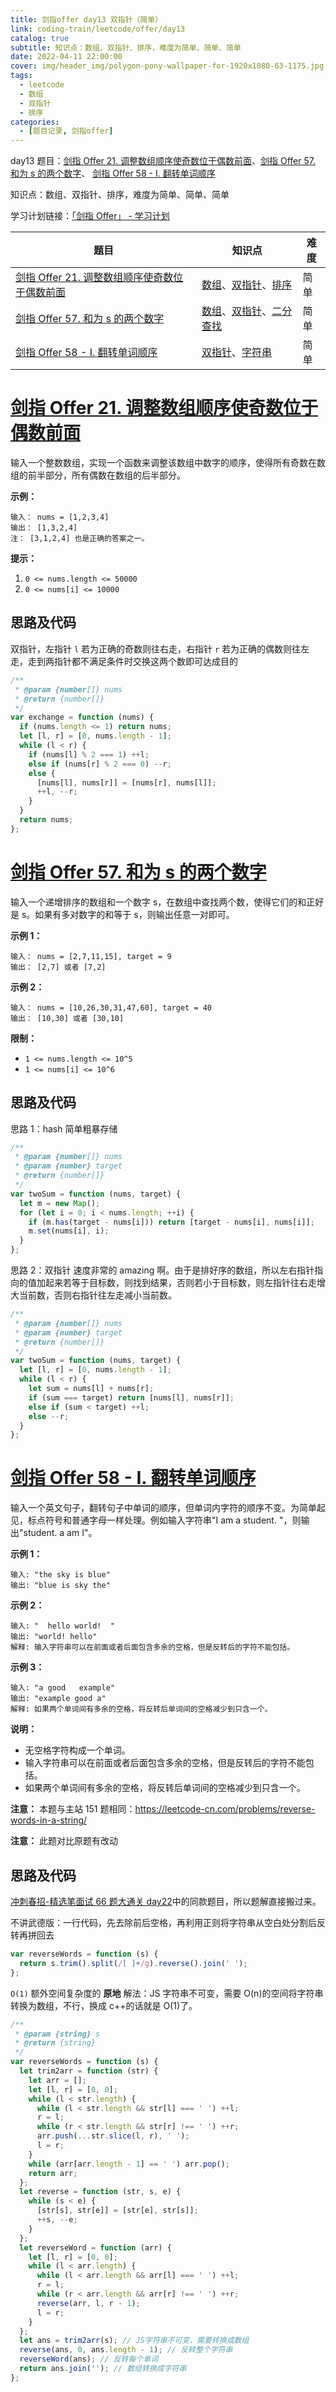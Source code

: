 ```yaml
---
title: 剑指offer day13 双指针（简单）
link: coding-train/leetcode/offer/day13
catalog: true
subtitle: 知识点：数组、双指针、排序，难度为简单、简单、简单
date: 2022-04-11 22:00:00
cover: img/header_img/polygon-pony-wallpaper-for-1920x1080-63-1175.jpg
tags:
  - leetcode
  - 数组
  - 双指针
  - 排序
categories:
  - [题目记录, 剑指offer]
---
```


day13 题目：[剑指 Offer 21. 调整数组顺序使奇数位于偶数前面](https://leetcode-cn.com/problems/diao-zheng-shu-zu-shun-xu-shi-qi-shu-wei-yu-ou-shu-qian-mian-lcof/)、[剑指 Offer 57. 和为 s 的两个数字](https://leetcode-cn.com/problems/he-wei-sde-liang-ge-shu-zi-lcof/)、 [剑指 Offer 58 - I. 翻转单词顺序](https://leetcode-cn.com/problems/fan-zhuan-dan-ci-shun-xu-lcof/)

知识点：数组、双指针、排序，难度为简单、简单、简单

学习计划链接：[「剑指 Offer」 - 学习计划](https://leetcode-cn.com/study-plan/lcof/?progress=7jn70jr)

| 题目                                                                                                                                                 | 知识点                                                                                                                                               | 难度 |
| ---------------------------------------------------------------------------------------------------------------------------------------------------- | ---------------------------------------------------------------------------------------------------------------------------------------------------- | ---- |
| [剑指 Offer 21. 调整数组顺序使奇数位于偶数前面](https://leetcode-cn.com/problems/diao-zheng-shu-zu-shun-xu-shi-qi-shu-wei-yu-ou-shu-qian-mian-lcof/) | [数组](https://leetcode-cn.com/tag/array)、[双指针](https://leetcode-cn.com/tag/two-pointers)、[排序](https://leetcode-cn.com/tag/sorting)           | 简单 |
| [剑指 Offer 57. 和为 s 的两个数字](https://leetcode-cn.com/problems/he-wei-sde-liang-ge-shu-zi-lcof/)                                                | [数组](https://leetcode-cn.com/tag/array)、[双指针](https://leetcode-cn.com/tag/two-pointers)、[二分查找](https://leetcode-cn.com/tag/binary-search) | 简单 |
| [剑指 Offer 58 - I. 翻转单词顺序](https://leetcode-cn.com/problems/fan-zhuan-dan-ci-shun-xu-lcof/)                                                   | [双指针](https://leetcode-cn.com/tag/two-pointers)、[字符串](https://leetcode-cn.com/tag/string)                                                     | 简单 |

# [剑指 Offer 21. 调整数组顺序使奇数位于偶数前面](https://leetcode-cn.com/problems/diao-zheng-shu-zu-shun-xu-shi-qi-shu-wei-yu-ou-shu-qian-mian-lcof/)

输入一个整数数组，实现一个函数来调整该数组中数字的顺序，使得所有奇数在数组的前半部分，所有偶数在数组的后半部分。

**示例：**

```plain
输入： nums = [1,2,3,4]
输出： [1,3,2,4]
注： [3,1,2,4] 也是正确的答案之一。
```

**提示：**

1. `0 <= nums.length <= 50000`
1. `0 <= nums[i] <= 10000`

## 思路及代码

双指针，左指针 `l` 若为正确的奇数则往右走，右指针 `r` 若为正确的偶数则往左走，走到两指针都不满足条件时交换这两个数即可达成目的

```javascript
/**
 * @param {number[]} nums
 * @return {number[]}
 */
var exchange = function (nums) {
  if (nums.length <= 1) return nums;
  let [l, r] = [0, nums.length - 1];
  while (l < r) {
    if (nums[l] % 2 === 1) ++l;
    else if (nums[r] % 2 === 0) --r;
    else {
      [nums[l], nums[r]] = [nums[r], nums[l]];
      ++l, --r;
    }
  }
  return nums;
};
```

# [剑指 Offer 57. 和为 s 的两个数字](https://leetcode-cn.com/problems/he-wei-sde-liang-ge-shu-zi-lcof/)

输入一个递增排序的数组和一个数字 s，在数组中查找两个数，使得它们的和正好是 s。如果有多对数字的和等于 s，则输出任意一对即可。

**示例 1：**

```plain
输入： nums = [2,7,11,15], target = 9
输出： [2,7] 或者 [7,2]
```

**示例 2：**

```plain
输入： nums = [10,26,30,31,47,60], target = 40
输出： [10,30] 或者 [30,10]
```

**限制：**

- `1 <= nums.length <= 10^5`
- `1 <= nums[i] <= 10^6`

## 思路及代码

思路 1：hash 简单粗暴存储

```javascript
/**
 * @param {number[]} nums
 * @param {number} target
 * @return {number[]}
 */
var twoSum = function (nums, target) {
  let m = new Map();
  for (let i = 0; i < nums.length; ++i) {
    if (m.has(target - nums[i])) return [target - nums[i], nums[i]];
    m.set(nums[i], i);
  }
};
```

思路 2：双指针
速度非常的 amazing 啊。由于是排好序的数组，所以左右指针指向的值加起来若等于目标数，则找到结果，否则若小于目标数，则左指针往右走增大当前数，否则右指针往左走减小当前数。

```javascript
/**
 * @param {number[]} nums
 * @param {number} target
 * @return {number[]}
 */
var twoSum = function (nums, target) {
  let [l, r] = [0, nums.length - 1];
  while (l < r) {
    let sum = nums[l] + nums[r];
    if (sum === target) return [nums[l], nums[r]];
    else if (sum < target) ++l;
    else --r;
  }
};
```

# [剑指 Offer 58 - I. 翻转单词顺序](https://leetcode-cn.com/problems/fan-zhuan-dan-ci-shun-xu-lcof/)

输入一个英文句子，翻转句子中单词的顺序，但单词内字符的顺序不变。为简单起见，标点符号和普通字母一样处理。例如输入字符串"I am a student. "，则输出"student. a am I"。

**示例 1：**

```plain
输入: "the sky is blue"
输出: "blue is sky the"
```

**示例 2：**

```plain
输入: "  hello world!  "
输出: "world! hello"
解释: 输入字符串可以在前面或者后面包含多余的空格，但是反转后的字符不能包括。
```

**示例 3：**

```plain
输入: "a good   example"
输出: "example good a"
解释: 如果两个单词间有多余的空格，将反转后单词间的空格减少到只含一个。
```

**说明：**

- 无空格字符构成一个单词。
- 输入字符串可以在前面或者后面包含多余的空格，但是反转后的字符不能包括。
- 如果两个单词间有多余的空格，将反转后单词间的空格减少到只含一个。

**注意：** 本题与主站 151 题相同：<https://leetcode-cn.com/problems/reverse-words-in-a-string/>

**注意：** 此题对比原题有改动

## 思路及代码

[冲刺春招-精选笔面试 66 题大通关 day22](https://ysx.cosine.ren/cn/coding-train/leetcode/bytedance/bytedance-day22/#%E6%80%9D%E8%B7%AF)中的同款题目，所以题解直接搬过来。

不讲武德版：一行代码，先去除前后空格，再利用正则将字符串从空白处分割后反转再拼回去

```javascript
var reverseWords = function (s) {
  return s.trim().split(/[ ]+/g).reverse().join(' ');
};
```

`O(1)` 额外空间复杂度的 **原地** 解法：JS 字符串不可变，需要 O(n)的空间将字符串转换为数组，不行，换成 c++的话就是 O(1)了。

```javascript
/**
 * @param {string} s
 * @return {string}
 */
var reverseWords = function (s) {
  let trim2arr = function (str) {
    let arr = [];
    let [l, r] = [0, 0];
    while (l < str.length) {
      while (l < str.length && str[l] === ' ') ++l;
      r = l;
      while (r < str.length && str[r] !== ' ') ++r;
      arr.push(...str.slice(l, r), ' ');
      l = r;
    }
    while (arr[arr.length - 1] == ' ') arr.pop();
    return arr;
  };
  let reverse = function (str, s, e) {
    while (s < e) {
      [str[s], str[e]] = [str[e], str[s]];
      ++s, --e;
    }
  };
  let reverseWord = function (arr) {
    let [l, r] = [0, 0];
    while (l < arr.length) {
      while (l < arr.length && arr[l] === ' ') ++l;
      r = l;
      while (r < arr.length && arr[r] !== ' ') ++r;
      reverse(arr, l, r - 1);
      l = r;
    }
  };
  let ans = trim2arr(s); // JS字符串不可变，需要转换成数组
  reverse(ans, 0, ans.length - 1); // 反转整个字符串
  reverseWord(ans); // 反转每个单词
  return ans.join(''); // 数组转换成字符串
};
```
